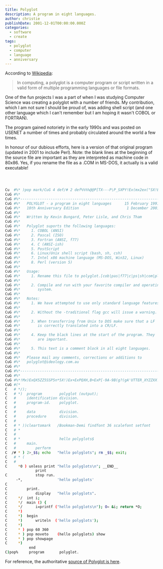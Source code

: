 ```yaml
---
title: Polyglot
description: A program in eight languages.
author: christie
publishDate: 2001-12-01T00:00:00.000Z
categories:
  - software
  - create
tags:
  - polyglot
  - computer
  - language
  - anniversary
---
```


According to [Wikipedia](<https://en.wikipedia.org/wiki/Polyglot_(computing)>):

> In computing, a polyglot is a computer program or script written in a valid form of multiple programming languages or file formats.

One of the fun projects I was a part of when I was studying Computer Science was creating a polyglot with a number of friends. My contribution, which I am not sure I should be proud of, was adding shell script (and one other language which I can't remember but I am hoping it wasn't COBOL or FORTRAN).

The program gained notoriety in the early 1990s and was posted on USENET a number of times and probably circulated around the world a few times.

In honour of our dubious efforts, here is a version of that original program (updated in 2001 to include Perl). Note: the blank lines at the beginning of the source file are important as they are interpreted as machine code in 80x86. Yes, if you rename the file as a .COM in MS-DOS, it actually is a valid executable!

```bash


                                                                         (*O/*_/
Cu  #%* )pop mark/CuG 4 def/# 2 def%%%%@@P[TX---P\P_SXPY!Ex(mx2ex("SX!Ex4P)Ex=
CuG #%*                                                                  *+Ex=
CuG #%*------------------------------------------------------------------*+Ex=
CuG #%*   POLYGLOT - a program in eight languages      15 February 1991  *+Ex=
CuG #%*   10th Anniversary Edition                      1 December 2001  *+Ex=
CuG #%*                                                                  *+Ex=
CuG #%*   Written by Kevin Bungard, Peter Lisle, and Chris Tham          *+Ex=
CuG #%*                                                                  *+Ex=
CuG #%*   Polyglot suports the following languages:                      *+Ex=
CuG #%*     1. COBOL (ANSI)                                              *+Ex=
CuG #%*     2. Pascal (ISO)                                              *+Ex=
CuG #%*     3. Fortran (ANSI, f77)                                       *+Ex=
CuG #%*     4. C (ANSI-ish)                                              *+Ex=
CuG #%*     5. PostScript                                                *+Ex=
CuG #%*     6. Linux/Unix shell script (bash, sh, csh)                   *+Ex=
CuG #%*     7. Intel x86 machine language (MS-DOS, Win32, Linux)         *+Ex=
CuG #%*     8. Perl (version 5)                                          *+Ex=
CuG #%*                                                                  *+Ex=
CuG #%*   Usage:                                                         *+Ex=
CuG #%*     1. Rename this file to polyglot.[cob|pas|f77|c|ps|sh|com|pl] *+Ex=
CuG #%*                                                                  *+Ex=
CuG #%*     2. Compile and run with your favorite compiler and operating *+Ex=
CuG #%*        system.                                                   *+Ex=
CuG #%*                                                                  *+Ex=
CuG #%*   Notes:                                                         *+Ex=
CuG #%*     1. We have attempted to use only standard language features. *+Ex=
CuG #%*                                                                  *+Ex=
CuG #%*     2. Without the -traditional flag gcc will issue a warning.   *+Ex=
CuG #%*                                                                  *+Ex=
CuG #%*     3. When transferring from Unix to DOS make sure that a LF    *+Ex=
CuG #%*        is correctly translated into a CR/LF.                     *+Ex=
CuG #%*                                                                  *+Ex=
CuG #%*     4. Keep the black lines at the start of the program. They    *+Ex=
CuG #%*        are important.                                            *+Ex=
CuG #%*                                                                  *+Ex=
CuG #%*     5. This text is a comment block in all eight languages.      *+Ex=
CuG #%*                                                                  *+Ex=
CuG #%*   Please mail any comments, corrections or additions to          *+Ex=
CuG #%*   polyglot@ideology.com.au                                       *+Ex=
CuG #%*                                                                  *+Ex=
CuG #%*------------------------------------------------------------------*QuZ=
CuG #%*                                                                  *+Ex=
CuG #%*!Mx)ExQX5ZZ5SSP5n*5X!)Ex+ExPQXH,B+ExP[-9A-9B(g?(gA'UTTER_XYZZXX!X *+
CuG #(*                                                                  *(
C   # */);                                                              /*(
C   # *)  program        polyglot (output);                             (*+
C   #     identification division.
C   #     program-id.    polyglot.
C   #
C   #     data           division.
C   #     procedure      division.
C   #
C   # * ))cleartomark   /Bookman-Demi findfont 36 scalefont setfont     (
C   # *                                                                 (
C   #
C   # *                  hello polyglots$
C   #     main.
C   #         perform
C  /# * ) 2>_$$; echo   "hello polyglots"; rm _$$; exit;
C   # * (
C   #
C     *0 ) unless print "hello polyglots\n"; __END__
              print
C             stop run.
     -*,                'hello polyglots'
C
C         print.
C             display   "hello polyglots".                              (
C     */  int i;                                                        /*
C     */  main () {                                                     /*
C     */      i=printf ("hello polyglots\n"); O= &i; return *O;         /*
C     *)                                                                (*
C     *)  begin                                                         (*
C     *)      writeln  ('hello polyglots');                             (*
C     *)                                                                (* )
C     * ) pop 60 360                                                    (
C     * ) pop moveto    (hello polyglots) show                          (
C     * ) pop showpage                                                  ((
C     *)
           end                                                          .(* )
C)pop%     program       polyglot.                                      *){*/}

```

For reference, the authoritative [source of Polyglot is here](https://ideology.com.au/polyglot/).
